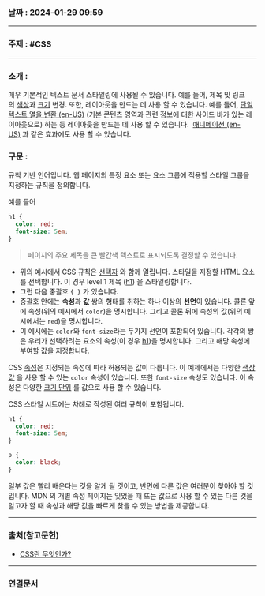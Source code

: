 ### 날짜 : 2024-01-29 09:59

___

### 주제 : #CSS

___

### 소개 : 

매우 기본적인 텍스트 문서 스타일링에 사용될 수 있습니다.
예를 들어, 제목 및 링크의 [색상](https://developer.mozilla.org/ko/docs/Web/CSS/color_value)과 [크기](https://developer.mozilla.org/ko/docs/Web/CSS/font-size) 변경. 또한, 레이아웃을 만드는 데 사용 할 수 있습니다.
예를 들어, [단일 텍스트 열을 변환 (en-US)](https://developer.mozilla.org/en-US/docs/Web/CSS/Layout_cookbook/Column_layouts "Currently only available in English (US)") (기본 콘텐츠 영역과 관련 정보에 대한 사이드 바가 있는 레이아웃으로) 하는 등 레이아웃을 만드는 데 사용 할 수 있습니다. 
[애니메이션 (en-US)](https://developer.mozilla.org/en-US/docs/Web/CSS/CSS_animations "Currently only available in English (US)") 과 같은 효과에도 사용 할 수 있습니다. 

### 구문 : 

규칙 기반 언어입니다.
웹 페이지의 특정 요소 또는 요소 그룹에 적용할 스타일 그룹을 지정하는 규칙을 정의합니다.

예를 들어 

``` CSS
h1 {
  color: red;
  font-size: 5em;
}
```

> 페이지의 주요 제목을 큰 빨간색 텍스트로 표시되도록 결정할 수 있습니다. 

- 위의 예시에서 CSS 규칙은 [선택자](https://developer.mozilla.org/ko/docs/Glossary/CSS_Selector) 와 함께 열립니다. 스타일을 지정할 HTML 요소를 선택합니다. 이 경우 level 1 제목 ([h1](https://developer.mozilla.org/ko/docs/Web/HTML/Element/Heading_Elements)) 을 스타일링합니다.
- 그런 다음 중괄호 `{ }` 가 있습니다.
- 중괄호 안에는 **속성**과 **값** 쌍의 형태를 취하는 하나 이상의 **선언**이 있습니다. 콜론 앞에 속성(위의 예시에서 `color`)을 명시합니다. 그리고 콜론 뒤에 속성의 값(위의 예시에서는 `red`)을 명시합니다.
- 이 예시에는 `color`와 `font-size`라는 두가지 선언이 포함되어 있습니다. 각각의 쌍은 우리가 선택하려는 요소의 속성(이 경우 [h1](https://developer.mozilla.org/ko/docs/Web/HTML/Element/Heading_Elements))을 명시합니다. 그리고 해당 속성에 부여할 값을 지정합니다.

CSS [속성](https://developer.mozilla.org/ko/docs/Glossary/Property/CSS)은 지정되는 속성에 따라 허용되는 값이 다릅니다. 
이 예제에서는 다양한 [색상 값](https://developer.mozilla.org/ko/docs/Learn/CSS/Building_blocks/Values_and_units#color) 을 사용 할 수 있는 `color` 속성이 있습니다. 
또한 `font-size` 속성도 있습니다. 
이 속성은 다양한 [크기 단위](https://developer.mozilla.org/ko/docs/Learn/CSS/Building_blocks/Values_and_units#numbers_lengths_and_percentages) 를 값으로 사용 할 수 있습니다.

CSS 스타일 시트에는 차례로 작성된 여러 규칙이 포함됩니다.

```CSS
h1 {
  color: red;
  font-size: 5em;
}

p {
  color: black;
}
```

일부 값은 빨리 배운다는 것을 알게 될 것이고, 반면에 다른 값은 여러분이 찾아야 할 것입니다. 
MDN 의 개별 속성 페이지는 잊었을 때 또는 값으로 사용 할 수 있는 다른 것을 알고자 할 때 속성과 해당 값을 빠르게 찾을 수 있는 방법을 제공합니다.

___

### 출처(참고문헌)

- [CSS란 무엇인가?](https://developer.mozilla.org/ko/docs/Learn/CSS/First_steps/What_is_CSS)

___

### 연결문서

